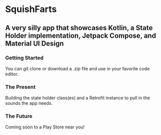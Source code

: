 # SquishFarts
## A very silly app that showcases Kotlin, a State Holder implementation, Jetpack Compose, and Material UI Design

### Getting Started
<p>You can git clone or download a .zip file and use in your favorite code editor.</p>

### The Present
<p>Building the state holder class(es) and a Retrofit instance to pull in the sounds the app needs.</p>

### The Future
<p>Coming soon to a Play Store near you!</p>